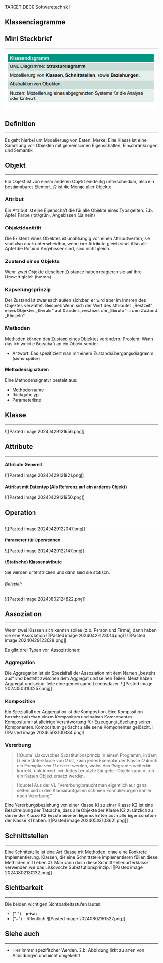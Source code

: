 
TARGET DECK
Softwaretechnik I

Klassendiagramme
--
## Mini Steckbrief
***
![test](<Pasted image 20240503103546.png>)
## Definition
***
Es geht hierbei um Modelierung von Daten.
Merke: Eine Klasse ist eine Sammlung von Objekten mit gemeinsamen Eigenschaften, Einschränkungen und Semantik.
## Objekt
***
Ein Objekt ist von einem anderen Objekt eindeutig unterscheidbar, also ein bestimmbares Element.
$\Omega$ ist die Menge aller Objekte
### Attribut
Ein Attribut ist eine Eigenschaft die für alle Objekte eines Typs gelten. Z.b. Apfel: Farbe (rot/grün), Angebissen (Ja,nein)
### Objektidentität
Die Existenz eines Objektes ist unabhängig von einen Attributwerten, sie sind also auch unterscheidbar, wenn ihre Attribute gleich sind. Also alle Äpfel die Rot und Angebissen sind, sind nicht gleich.
### Zustand eines Objekte
Wenn zwei Objekte dieselben Zustände haben reagieren sie auf ihre Umwelt gleich (hmmm)
### Kapselungsprinzip
Der Zustand ist zwar nach außen sichtbar, er wird aber im Inneren des Objektes verwaltet.
	Beispiel: Wenn sich der Wert des Attributes „Restzeit“ eines Objektes „Eieruhr“ auf 0 ändert, wechselt die „Eieruhr“ in den Zustand „Klingeln“.
### Methoden
Methoden können den Zustand eines Objektes verändern.
Problem: Wann das ich welche Botschaft an ein Objekt senden
- Antwort: Das spezifiziert man mit einem Zustandsübergangsdiagramm (siehe später)
#### Methodensignaturen
Eine Methodensignatur besteht aus:
- Methodenname
- Rückgabetyp
- Parameterliste
## Klasse
***
![[Pasted image 20240429121656.png]]
## Attribute
***
#### Attribute Generell
![[Pasted image 20240429121821.png]]
#### Attribut mit Datentyp (Als Referenz auf ein anderes Objekt)
![[Pasted image 20240429121950.png]]
## Operation
***
![[Pasted image 20240429122047.png]]
#### Parameter für Operationen
![[Pasted image 20240429122147.png]]
#### (Statische) Klassenatribute
Sie werden unterstrichen und dann sind sie statisch.
###### Beispiel:
![[Pasted image 20240802124822.png]]
## Assoziation
***
Wenn zwei Klassen sich kennen sollen (z.b. Person und Firma), dann haben sie eine Assoziation
![[Pasted image 20240429123014.png]]
![[Pasted image 20240429123028.png]]

Es gibt drei Typen von Assoziationen: 
### Aggregation
Die Aggregation ist ein Spezialfall der Assoziation mit dem Namen „besteht aus“ und besteht zwischen dem Aggregat und seinen Teilen. Meist haben Aggregat und seine Teile eine gemeinsame Lebensdauer.
![[Pasted image 20240503100257.png]]
### Komposition
Ein Spezialfall der Aggregation ist die Komposition. Eine Komposition besteht zwischen einem Kompositum und seinen Komponenten.
Kompositum hat alleinige Verantwortung für Erzeugung/Löschung seiner Komponenten. Kompositum gelöscht à alle seine Komponenten gelöscht.
![[Pasted image 20240503100334.png]]
### Vererbung

>[!Quote] Liskovsches Substitutionsprinzip
>In einem Programm, in dem $U$ eine Unterklasse von $O$ ist, kann jedes Exemplar der Klasse $O$ durch ein Exemplar von $U$ ersetzt werden, wobei das Programm weiterhin korrekt funktioniert. 
>$\implies$ Jedes benutzte Säugetier Objekt kann durch ein Katzen Objekt ersetzt werden.

>[!quote] Aus der VL
>"Vererbung braucht man eigentlich nur ganz selten und in den Klausuraufgaben schreien Formulierungen immer nach Vererbung."

Eine Vererbungsbeziehung von einer Klasse K1 zu einer Klasse K2 ist eine Beschreibung der Tatsache, dass alle Objekte der Klasse K2 zusätzlich zu den in der Klasse K2 beschriebenen Eigenschaften auch alle Eigenschaften der Klasse K1 haben.
![[Pasted image 20240503103621.png]]
## Schnittstellen
***
Eine Schnittstelle ist eine Art Klasse mit Methoden, ohne eine Konkrete Implementierung. Klassen, die eine Schnittstelle implementieren füllen diese Methoden mit Leben :O. Man kann dann diese Schnittstellenunterklasse verwenden wie das Liskovsche Substitutionsprinzip. 
![[Pasted image 20240802130132.png]]
## Sichtbarkeit
***
Die beiden wichtigen Sichtbarkeitsstufen lauten:
- ("-") - privat
- ("+") - öffentlich
![[Pasted image 20240802151527.png]]
## Siehe auch
***
* Hier immer spezifischer Werden. Z.b. Abbildung linkt zu arten von Abbildungen und nicht umgekehrt